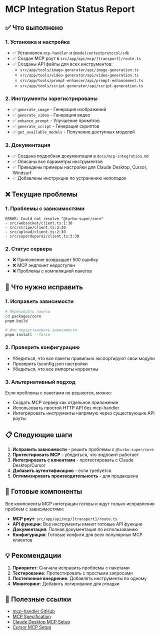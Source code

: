 # MCP Integration Status Report

## ✅ Что выполнено

### 1. Установка и настройка

- ✅ Установлен `mcp-handler` и `@modelcontextprotocol/sdk`
- ✅ Создан MCP роут в `src/app/api/mcp/[transport]/route.ts`
- ✅ Созданы API файлы для всех инструментов:
  - `src/app/tools/image-generator/api/image-generation.ts`
  - `src/app/tools/video-generator/api/video-generation.ts`
  - `src/app/tools/prompt-enhancer/api/prompt-enhancement.ts`
  - `src/app/tools/script-generator/api/script-generation.ts`

### 2. Инструменты зарегистрированы

- ✅ `generate_image` - Генерация изображений
- ✅ `generate_video` - Генерация видео
- ✅ `enhance_prompt` - Улучшение промптов
- ✅ `generate_script` - Генерация скриптов
- ✅ `get_available_models` - Получение доступных моделей

### 3. Документация

- ✅ Создана подробная документация в `docs/mcp-integration.md`
- ✅ Описаны все параметры инструментов
- ✅ Приведены примеры настройки для Claude Desktop, Cursor, Windsurf
- ✅ Добавлены инструкции по устранению неполадок

## ❌ Текущие проблемы

### 1. Проблемы с зависимостями

```
ERROR: Could not resolve "@turbo-super/core"
- src/websocket/client.ts:1:30
- src/stripe/client.ts:2:30
- src/upload/client.ts:2:30
- src/superduperai/client.ts:3:30
```

### 2. Статус сервера

- ❌ Приложение возвращает 500 ошибку
- ❌ MCP эндпоинт недоступен
- ❌ Проблемы с компиляцией пакетов

## 🔧 Что нужно исправить

### 1. Исправить зависимости

```bash
# Пересобрать пакеты
cd packages/core
pnpm build

# Или переустановить зависимости
pnpm install --force
```

### 2. Проверить конфигурацию

- Убедиться, что все пакеты правильно экспортируют свои модули
- Проверить tsconfig.json настройки
- Убедиться, что все импорты корректны

### 3. Альтернативный подход

Если проблемы с пакетами не решаются, можно:

- Создать MCP сервер как отдельное приложение
- Использовать простой HTTP API без mcp-handler
- Интегрировать инструменты напрямую через существующие API роуты

## 📋 Следующие шаги

1. **Исправить зависимости** - решить проблемы с `@turbo-super/core`
2. **Протестировать MCP** - убедиться, что эндпоинт работает
3. **Интегрировать с клиентами** - протестировать с Claude Desktop/Cursor
4. **Добавить аутентификацию** - если требуется
5. **Оптимизировать производительность** - для продакшена

## 🎯 Готовые компоненты

Все компоненты MCP интеграции готовы и ждут только исправления проблем с зависимостями:

- **MCP роут**: `src/app/api/mcp/[transport]/route.ts`
- **API функции**: Все инструменты имеют готовые API функции
- **Документация**: Полная документация по использованию
- **Конфигурация**: Готовые конфиги для всех популярных MCP клиентов

## 💡 Рекомендации

1. **Приоритет**: Сначала исправить проблемы с пакетами
2. **Тестирование**: Протестировать с простыми запросами
3. **Постепенное внедрение**: Добавлять инструменты по одному
4. **Мониторинг**: Добавить логирование для отладки

## 🔗 Полезные ссылки

- [mcp-handler GitHub](https://github.com/vercel/mcp-handler)
- [MCP Specification](https://modelcontextprotocol.io/)
- [Claude Desktop MCP Setup](https://claude.ai/docs/mcp)
- [Cursor MCP Setup](https://cursor.sh/docs/mcp)
